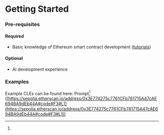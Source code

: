 # Getting Started

### Pre-requisites

#### Required

* Basic knowledge of Ethereum smart contract development ([tutorials](https://ethereum.org/en/developers/tutorials/))

#### Optional

* AI development experience

### Examples

Example CLEs can be found here: Prompt[^1] ([https://sepolia.etherscan.io/address/0x3E774275c7761CFb781715A47cAE694BA9dEb44A#code#F3#L1](https://sepolia.etherscan.io/address/0x3E774275c7761CFb781715A47cAE694BA9dEb44A#code#F3#L1))

[^1]: 
